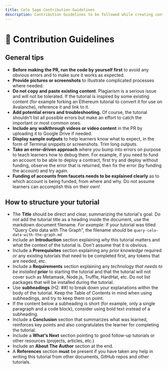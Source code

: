 ```yaml
---
title: Celo Sage Contribution Guidelines
description: Contribution Guidelines to be followed while creating content for Celo Sage Program.
---
```


# 🌱 Contribution Guidelines

## **General tips**

- **Before making the PR, run the code by yourself first** to avoid any obvious errors and to make sure it works as expected.
- **Provide** **pictures or screenshots** to illustrate complicated processes where needed.
- **Do not copy and paste existing content**. Plagiarism is a serious issue and will not be tolerated. If the tutorial is inspired by some existing content (for example forking an Ethereum tutorial to convert it for use on Avalanche), reference it and link to it.
- **Add potential errors and troubleshooting.** Of course, the tutorial shouldn't list all possible errors but make an effort to catch the important or most common ones.
- **Include any walkthrough videos or video content** in the PR by uploading it to Google Drive if needed.
- **Display sample outputs** to help learners know what to expect, in the form of Terminal snippets or screenshots. Trim long outputs.
- **Take an error-driven approach** where you bump into errors on purpose to teach learners how to debug them. For example, if you need to fund an account to be able to deploy a contract, first try and deploy without funding, observe the error that is returned, then fix the error (by funding the account) and try again.
- **Funding of accounts from faucets needs to be explained clearly** as to which account is being funded, from where and why. Do not assume learners can accomplish this on their own!

## How to **structure your tutorial**

- The **Title** should be direct and clear, summarizing the tutorial's goal. Do not add the tutorial title as a heading inside the document, use the markdown document filename. _For example_: If your tutorial was titled "Query Celo data with The Graph", the filename should be `query-celo-data-with-the-graph.md`
- Include an **Introduction** section explaining _why_ this tutorial matters and what the context of the tutorial is. Don't assume that it is obvious.
- Include a **Prerequisites** section explaining any _prior knowledge_ required or any existing tutorials that need to be completed first, any tokens that are needed, etc.
- Include a **Requirements** section explaining any _technology that needs to be installed_ **prior** to starting the tutorial and that the tutorial will not cover such as Metamask, Node.js, Truffle, HardHat, etc. Do not list packages that will be installed during the tutorial.
- Use **subheadings** (H2: ##) to break down your explanations within the body of the tutorial. Keep the Table of Contents in mind when using subheadings, and try to keep them on point.
- If the content below a subheading is short (for example, only a single paragraph and a code block), consider using bold text instead of a subheading.
- Include a **Conclusion** section that summarizes what was learned, reinforces key points and also congratulates the learner for completing the tutorial.
- Include a **What's Next** section pointing to good follow-up tutorials or other resources (projects, articles, etc.)
- Include an **About The** **Author** section at the end.
- A **References** section **must** be present if you have taken any help in writing this tutorial from other documents, GitHub repos and other tutorials.
